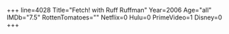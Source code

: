 +++
line=4028
Title="Fetch! with Ruff Ruffman"
Year=2006
Age="all"
IMDb="7.5"
RottenTomatoes=""
Netflix=0
Hulu=0
PrimeVideo=1
Disney=0
+++

